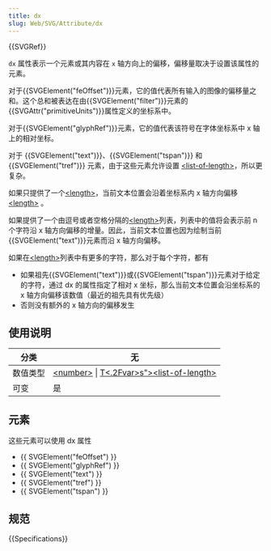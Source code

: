 ```yaml
---
title: dx
slug: Web/SVG/Attribute/dx
---
```


{{SVGRef}}

`dx` 属性表示一个元素或其内容在 `x` 轴方向上的偏移，偏移量取决于设置该属性的元素。

对于{{SVGElement("feOffset")}}元素，它的值代表所有输入的图像的偏移量之和。这个总和被表达在由{{SVGElement("filter")}}元素的{{SVGAttr("primitiveUnits")}}属性定义的坐标系中。

对于{{SVGElement("glyphRef")}}元素，它的值代表该符号在字体坐标系中 x 轴上的相对坐标。

对于 {{SVGElement("text")}}、{{SVGElement("tspan")}} 和 {{SVGElement("tref")}} 元素，由于这些元素允许设置 [\<list-of-length>](/zh-CN/docs/SVG/Content_type#list-of-ts)，所以更复杂。

如果只提供了一个[\<length>](/zh-CN/docs/SVG/Content_type#length)，当前文本位置会沿着坐标系内 x 轴方向偏移[\<length>](/zh-CN/docs/SVG/Content_type#length) 。

如果提供了一个由逗号或者空格分隔的[\<length>](/zh-CN/docs/SVG/Content_type#length)列表，列表中的值将会表示前 n 个字符沿 x 轴方向偏移的增量。因此，当前文本位置也因为绘制当前{{SVGElement("text")}}元素而沿 x 轴方向偏移。

如果在[\<length>](/zh-CN/docs/SVG/Content_type#length)列表中有更多的字符，那么对于每个字符，都有

- 如果祖先{{SVGElement("text")}}或{{SVGElement("tspan")}}元素对于给定的字符，通过 dx 的属性指定了相对 x 坐标，那么当前文本位置会沿坐标系的 x 轴方向偏移该数值（最近的祖先具有优先级）
- 否则没有额外的 x 轴方向的偏移发生

## 使用说明

| 分类     | 无                                                                                                                              |
| -------- | ------------------------------------------------------------------------------------------------------------------------------- |
| 数值类型 | [\<number>](/zh-CN/docs/SVG/Content_type#number) \| [T<.2Fvar>s">\<list-of-length>](/zh-CN/docs/SVG/Content_type#list-of-<var>t<.2fvar>s) |
| 可变     | 是                                                                                                                              |

## 元素

这些元素可以使用 dx 属性

- {{ SVGElement("feOffset") }}
- {{ SVGElement("glyphRef") }}
- {{ SVGElement("text") }}
- {{ SVGElement("tref") }}
- {{ SVGElement("tspan") }}

## 规范

{{Specifications}}

